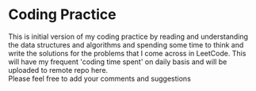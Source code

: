 
# Coding Practice
This is initial version of my coding practice by reading and understanding the data structures and algorithms and spending some 
time to think and write the solutions for the problems that I come across in LeetCode.
This will have my frequent 'coding time spent' on daily basis and will be uploaded to remote repo here.  
Please feel free to add your comments and suggestions

